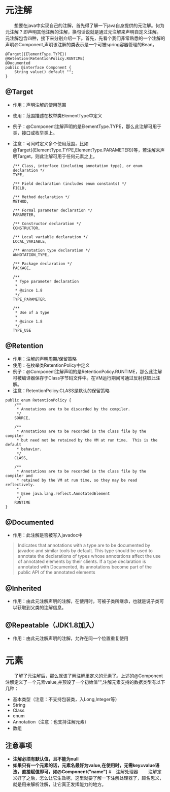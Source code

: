 # 元注解

　　想要在java中实现自己的注解，首先得了解一下java自身提供的元注解。何为元注解 ? 即声明其他注解的注解，换句话说就是通过元注解来声明自定义注解。元注解包含四种，接下来分别介绍一下。首先，先看个我们非常熟悉的一个注解的声明@Component,声明该注解的类表示是一个可被spring容器管理的Bean。
  
``` 
@Target({ElementType.TYPE})
@Retention(RetentionPolicy.RUNTIME)
@Documented
public @interface Component {
    String value() default "";
}

```

## @Target 
- 作用：声明注解的使用范围
- 使用：范围描述在枚举类ElementType中定义
- 例子：@Component注解声明的是ElementType.TYPE，那么此注解可用于类，接口或枚举类上。
- 注意：可同时定义多个使用范围，比如@Target({ElementType.TYPE,ElementType.PARAMETER})等，若注解未声明Target，则此注解可用于任何元素之上。
	
	```
    /** Class, interface (including annotation type), or enum declaration */
    TYPE,

    /** Field declaration (includes enum constants) */
    FIELD,

    /** Method declaration */
    METHOD,

    /** Formal parameter declaration */
    PARAMETER,

    /** Constructor declaration */
    CONSTRUCTOR,

    /** Local variable declaration */
    LOCAL_VARIABLE,

    /** Annotation type declaration */
    ANNOTATION_TYPE,

    /** Package declaration */
    PACKAGE,

    /**
     * Type parameter declaration
     *
     * @since 1.8
     */
    TYPE_PARAMETER,

    /**
     * Use of a type
     *
     * @since 1.8
     */
    TYPE_USE

	```
## @Retention
- 作用：注解的声明周期/保留策略
- 使用：在枚举类RetentionPolicy中定义
- 例子：@Component注解声明的是RetentionPolicy.RUNTIME，那么此注解可被编译器保存于Class字节码文件中。在VM运行期间可通过反射获取此注解。
- 注意：RetentionPolicy.CLASS是默认的保留策略
```
public enum RetentionPolicy {
    /**
     * Annotations are to be discarded by the compiler.
     */
    SOURCE,

    /**
     * Annotations are to be recorded in the class file by the compiler
     * but need not be retained by the VM at run time.  This is the default
     * behavior.
     */
    CLASS,

    /**
     * Annotations are to be recorded in the class file by the compiler and
     * retained by the VM at run time, so they may be read reflectively.
     *
     * @see java.lang.reflect.AnnotatedElement
     */
    RUNTIME
}
```
## @Documented
- 作用：此注解是否被写入javadoc中
>Indicates that annotations with a type are to be documented by javadoc
 and similar tools by default.  This type should be used to annotate the
 declarations of types whose annotations affect the use of annotated
 elements by their clients.  If a type declaration is annotated with
 Documented, its annotations become part of the public API
 of the annotated elements
## @Inherited
- 作用：由此元注解声明的注解，在使用时，可被子类所继承，也就是说子类可以获取到父类的注解信息。
## @Repeatable（JDK1.8加入）
- 作用：由此元注解声明的注解，允许在同一个位置重复使用
# 元素
　　了解了元注解后，那么就该了解注解里定义的元素了。上述的@Component注解定义了一个元素value,并预设了一个初始值"",注解元素支持的数据类型有以下几种：
- 基本类型（注意：不支持包装类，入Long,Integer等）
- String
- Class
- enum
- Annotation（注意：也支持注解元素）
- 数组
## 注意事项
- **注解必须有默认值，且不能为null**
- **如果只有一个元素的话，元素名最好为value,在使用时，无需key=value语法，直接赋值即可，如@Component("name")**
#　注解处理器
　　注解定义好了之后，怎么让它生效呢，这里就要了解一下注解处理器了，顾名思义，就是用来解析注解，让它真正发挥能力的地方。

